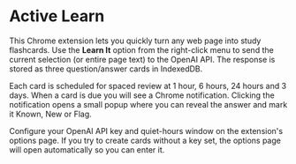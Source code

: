 # Active Learn

This Chrome extension lets you quickly turn any web page into study flashcards. Use the **Learn It** option from the right-click menu to send the current selection (or entire page text) to the OpenAI API. The response is stored as three question/answer cards in IndexedDB.

Each card is scheduled for spaced review at 1 hour, 6 hours, 24 hours and 3 days. When a card is due you will see a Chrome notification. Clicking the notification opens a small popup where you can reveal the answer and mark it Known, New or Flag.

Configure your OpenAI API key and quiet-hours window on the extension's options page. If you try to create cards without a key set, the options page will open automatically so you can enter it.
